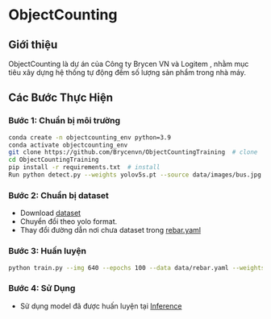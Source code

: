 # ObjectCounting

## Giới thiệu

ObjectCounting là dự án của Công ty Brycen VN và Logitem , nhằm mục tiêu xây dựng hệ thống tự động đếm số lượng sản phẩm trong nhà máy.

## Các Bước Thực Hiện

### Bước 1: Chuẩn bị môi trường

```bash
conda create -n objectcounting_env python=3.9
conda activate objectcounting_env
git clone https://github.com/Brycenvn/ObjectCountingTraining  # clone
cd ObjectCountingTraining
pip install -r requirements.txt  # install
Run python detect.py --weights yolov5s.pt --source data/images/bus.jpg # kiểm tra môi trường đã được cài đặt thành công
```

### Bước 2: Chuẩn bị dataset 

- Download [dataset](https://drive.google.com/file/d/1-rRbIP2ds0zSjcI8j8o1ERm3ethAAiZr/view)
- Chuyển đổi theo yolo format.
- Thay đổi đường dẫn nơi chưa dataset trong [rebar.yaml](https://github.com/Brycenvn/ObjectCountingTraining/blob/master/data/rebar.yaml
)

### Bước 3: Huấn luyện 

```bash
python train.py --img 640 --epochs 100 --data data/rebar.yaml --weights yolov5s.pt
```

### Bước 4: Sử Dụng

- Sử dụng model đã được huấn luyện tại [Inference](https://github.com/Brycenvn/ObjectCountingInference)
